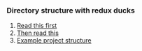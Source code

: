 
### Directory structure with redux ducks

1. [Read this first](https://github.com/erikras/ducks-modular-redux)
1. [Then read this](https://medium.freecodecamp.org/scaling-your-redux-app-with-ducks-6115955638be)
1. [Example project structure](https://github.com/FortechRomania/react-redux-complete-example)
